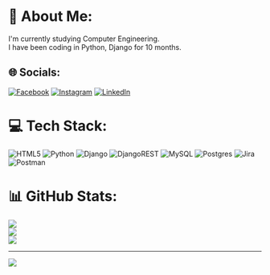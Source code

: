 # 💫 About Me:
I'm currently studying Computer Engineering.<br>I have been coding in Python, Django for 10 months.


## 🌐 Socials:
[![Facebook](https://img.shields.io/badge/Facebook-%231877F2.svg?logo=Facebook&logoColor=white)](https://facebook.com/AydinAliyev) [![Instagram](https://img.shields.io/badge/Instagram-%23E4405F.svg?logo=Instagram&logoColor=white)](https://instagram.com/aydin_aliyev58) [![LinkedIn](https://img.shields.io/badge/LinkedIn-%230077B5.svg?logo=linkedin&logoColor=white)](https://linkedin.com/in/https://www.linkedin.com/in/aydin-aliyev-1838a718b/) 

# 💻 Tech Stack:
![HTML5](https://img.shields.io/badge/html5-%23E34F26.svg?style=for-the-badge&logo=html5&logoColor=white) ![Python](https://img.shields.io/badge/python-3670A0?style=for-the-badge&logo=python&logoColor=ffdd54) ![Django](https://img.shields.io/badge/django-%23092E20.svg?style=for-the-badge&logo=django&logoColor=white) ![DjangoREST](https://img.shields.io/badge/DJANGO-REST-ff1709?style=for-the-badge&logo=django&logoColor=white&color=ff1709&labelColor=gray) ![MySQL](https://img.shields.io/badge/mysql-%2300f.svg?style=for-the-badge&logo=mysql&logoColor=white) ![Postgres](https://img.shields.io/badge/postgres-%23316192.svg?style=for-the-badge&logo=postgresql&logoColor=white) ![Jira](https://img.shields.io/badge/jira-%230A0FFF.svg?style=for-the-badge&logo=jira&logoColor=white) ![Postman](https://img.shields.io/badge/Postman-FF6C37?style=for-the-badge&logo=postman&logoColor=white)
# 📊 GitHub Stats:
![](https://github-readme-stats.vercel.app/api?username=aydin05&theme=dark&hide_border=false&include_all_commits=false&count_private=false)<br/>
![](https://github-readme-streak-stats.herokuapp.com/?user=aydin05&theme=dark&hide_border=false)<br/>
![](https://github-readme-stats.vercel.app/api/top-langs/?username=aydin05&theme=dark&hide_border=false&include_all_commits=false&count_private=false&layout=compact)

---
[![](https://visitcount.itsvg.in/api?id=aydin05&icon=0&color=0)](https://visitcount.itsvg.in)

<!-- Proudly created with GPRM ( https://gprm.itsvg.in ) -->
